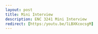 ```yaml
---
layout: post
title: Mini Interview
description: ENC 3241 Mini Interview
redirect: [https:/youtu.be/lLBXKcocsgM]
---
```

